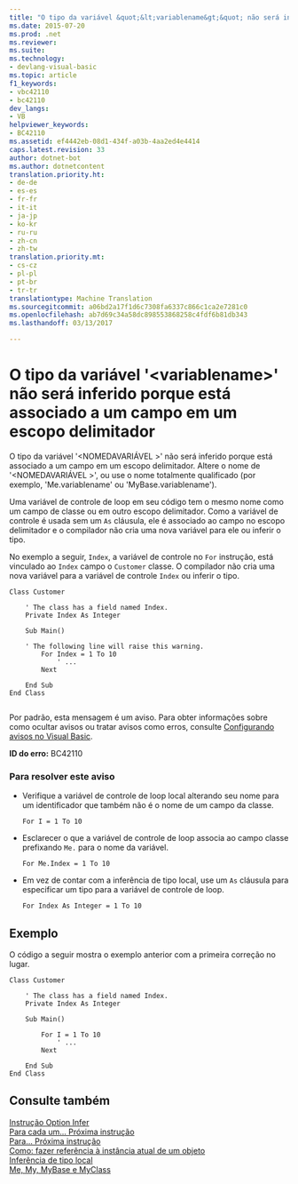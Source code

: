 ```yaml
---
title: "O tipo da variável &quot;&lt;variablename&gt;&quot; não será inferido porque está associado a um campo em um escopo delimitador | Documentos do Microsoft"
ms.date: 2015-07-20
ms.prod: .net
ms.reviewer: 
ms.suite: 
ms.technology:
- devlang-visual-basic
ms.topic: article
f1_keywords:
- vbc42110
- bc42110
dev_langs:
- VB
helpviewer_keywords:
- BC42110
ms.assetid: ef4442eb-08d1-434f-a03b-4aa2ed4e4414
caps.latest.revision: 33
author: dotnet-bot
ms.author: dotnetcontent
translation.priority.ht:
- de-de
- es-es
- fr-fr
- it-it
- ja-jp
- ko-kr
- ru-ru
- zh-cn
- zh-tw
translation.priority.mt:
- cs-cz
- pl-pl
- pt-br
- tr-tr
translationtype: Machine Translation
ms.sourcegitcommit: a06bd2a17f1d6c7308fa6337c866c1ca2e7281c0
ms.openlocfilehash: ab7d69c34a58dc898553868258c4fdf6b81db343
ms.lasthandoff: 03/13/2017

---
```

# <a name="the-type-for-variable-39ltvariablenamegt39-will-not-be-inferred-because-it-is-bound-to-a-field-in-an-enclosing-scope"></a>O tipo da variável '&lt;variablename&gt;' não será inferido porque está associado a um campo em um escopo delimitador
O tipo da variável '\<NOMEDAVARIÁVEL >' não será inferido porque está associado a um campo em um escopo delimitador. Altere o nome de '\<NOMEDAVARIÁVEL >', ou use o nome totalmente qualificado (por exemplo, 'Me.variablename' ou 'MyBase.variablename').  
  
 Uma variável de controle de loop em seu código tem o mesmo nome como um campo de classe ou em outro escopo delimitador. Como a variável de controle é usada sem um `As` cláusula, ele é associado ao campo no escopo delimitador e o compilador não cria uma nova variável para ele ou inferir o tipo.  
  
 No exemplo a seguir, `Index`, a variável de controle no `For` instrução, está vinculado ao `Index` campo o `Customer` classe. O compilador não cria uma nova variável para a variável de controle `Index` ou inferir o tipo.  
  
```  
Class Customer  
  
    ' The class has a field named Index.  
    Private Index As Integer  
  
    Sub Main()  
  
    ' The following line will raise this warning.  
        For Index = 1 To 10  
            ' ...  
        Next  
  
    End Sub  
End Class  
  
```  
  
 Por padrão, esta mensagem é um aviso. Para obter informações sobre como ocultar avisos ou tratar avisos como erros, consulte [Configurando avisos no Visual Basic](https://docs.microsoft.com/visualstudio/ide/configuring-warnings-in-visual-basic).  
  
 **ID do erro:** BC42110  
  
### <a name="to-address-this-warning"></a>Para resolver este aviso  
  
-   Verifique a variável de controle de loop local alterando seu nome para um identificador que também não é o nome de um campo da classe.  
  
    ```  
    For I = 1 To 10  
    ```  
  
-   Esclarecer o que a variável de controle de loop associa ao campo classe prefixando `Me.` para o nome da variável.  
  
    ```  
    For Me.Index = 1 To 10  
    ```  
  
-   Em vez de contar com a inferência de tipo local, use um `As` cláusula para especificar um tipo para a variável de controle de loop.  
  
    ```  
    For Index As Integer = 1 To 10  
    ```  
  
## <a name="example"></a>Exemplo  
 O código a seguir mostra o exemplo anterior com a primeira correção no lugar.  
  
```  
Class Customer  
  
    ' The class has a field named Index.  
    Private Index As Integer  
  
    Sub Main()  
  
        For I = 1 To 10  
            ' ...  
        Next  
  
    End Sub  
End Class  
```  
  
## <a name="see-also"></a>Consulte também  
 [Instrução Option Infer](../../../visual-basic/language-reference/statements/option-infer-statement.md)   
 [Para cada um... Próxima instrução](../../../visual-basic/language-reference/statements/for-each-next-statement.md)   
 [Para... Próxima instrução](../../../visual-basic/language-reference/statements/for-next-statement.md)   
 [Como: fazer referência à instância atual de um objeto](../../../visual-basic/programming-guide/language-features/variables/how-to-refer-to-the-current-instance-of-an-object.md)   
 [Inferência de tipo local](../../../visual-basic/programming-guide/language-features/variables/local-type-inference.md)   
 [Me, My, MyBase e MyClass](../../../visual-basic/programming-guide/program-structure/me-my-mybase-and-myclass.md)
